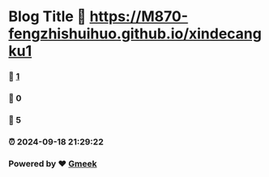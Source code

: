 # Blog Title :link: https://M870-fengzhishuihuo.github.io/xindecangku1 
### :page_facing_up: [1](https://M870-fengzhishuihuo.github.io/xindecangku1/tag.html) 
### :speech_balloon: 0 
### :hibiscus: 5 
### :alarm_clock: 2024-09-18 21:29:22 
### Powered by :heart: [Gmeek](https://github.com/Meekdai/Gmeek)
